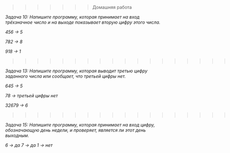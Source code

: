 >>>>>>> Домашняя работа

*Задача 10: Напишите программу, которая принимает на вход трёхзначное число и на выходе показывает вторую цифру этого числа.*

*456 -> 5*

*782 -> 8*

*918 -> 1*
>>>>>>>>>>>>>>>>>>>>>>>>>>>>>>>>>>>>>>>>>>>>>>>>>>>>>.

*Задача 13: Напишите программу, которая выводит третью цифру заданного числа или сообщает, что третьей цифры нет.*

*645 -> 5*

*78 -> третьей цифры нет*

*32679 -> 6*
>>>>>>>>>>>>>>>>>>>>>>>>>>>>>>>>>>>>>>>>>>>>>>>>>>>>>.

*Задача 15: Напишите программу, которая принимает на вход цифру, обозначающую день недели, и проверяет, является ли этот день выходным.*

*6 -> да*
*7 -> да*
*1 -> нет*
